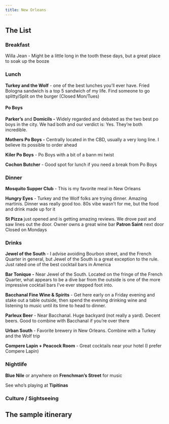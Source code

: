 ```yaml
---
title: New Orleans
---
```


## The List
### Breakfast

Willa Jean - Might be a little long in the tooth these days, but a great place to soak up the booze 

### Lunch

**Turkey and the Wolf** - one of the best lunches you’ll ever have. Fried Bologna sandwich is a top 5 sandwich of my life. Find someone to go splitty/Split on the burger (Closed Mon/Tues)

#### Po Boys 

**Parker’s** and **Domicils -** Widely regarded and debated as the two best po boys in the city. We had both and our verdict is: Yes. They’re both incredible. 

**Mothers Po Boys -** Centrally located in the CBD, usually a very long line. I believe its possible to order ahead

**Kiler Po Boys** - Po Boys with a bit of a bann mi twist

**Cochon Butcher** - Good spot for lunch if you need a break from Po Boys 

  

  

### Dinner

**Mosquito Supper Club** - This is my favorite meal in New Orleans

**Hungry Eyes** - Turkey and the Wolf folks are trying dinner. Amazing martinis. Dinner was really good too. 80s vibe wasn’t for me, but the food and drink made up for it

**St Pizza** just opened and is getting amazing reviews. We drove past and saw lines out the door. Owner owns a great wine bar **Patron Saint** next door Closed on Mondays

  

  

### Drinks

**Jewel of the South** - I advise avoiding Bourbon street, and the French Quarter in general, but Jewel of the South is a great exception to the rule. Just rated one of the best cocktail bars in America

**Bar Tonique -** Near Jewel of the South. Located on the fringe of the French Quarter, what appears to be a dive bar from the outside is one of the more impressive cocktail bars I’ve ever stepped foot into.

**Bacchanal Fine Wine & Spirits** - Get here early on a Friday evening and stake out a table outside, then spend the evening drinking wine and listening to music until its time to head to dinner.

**Parleux Beer** - Near Bacchanal. Huge backyard (not really a yard). Decent beers. Good to combine with Bacchanal if you’re over there

**Urban South** - Favorite brewery in New Orleans. Combine with a Turkey and the Wolf trip

**Compere Lapin + Peacock Room** - Great cocktails near your hotel (I prefer Compere Lapin)
  

### Nightlife

**Blue Nile** or anywhere on **Frenchman’s Street** for music

See who’s playing at **Tipitinas**


### Culture / Sightseeing


## The sample itinerary


